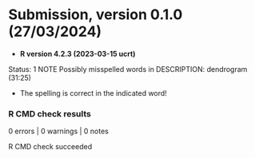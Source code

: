 # Submission, version 0.1.0 (27/03/2024)
* **R version 4.2.3 (2023-03-15 ucrt)**

Status: 1 NOTE
Possibly misspelled words in DESCRIPTION:
  dendrogram (31:25)
* The spelling is correct in the indicated word!

### R CMD check results

0 errors | 0 warnings | 0 notes

R CMD check succeeded
